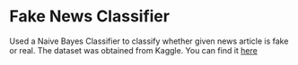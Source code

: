 # Fake News Classifier

Used a Naive Bayes Classifier to classify whether given news article is fake or real.
The dataset was obtained from Kaggle. You can find it [here](https://www.kaggle.com/ruchi798/source-based-news-classification)